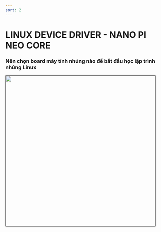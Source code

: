 ```yaml
---
sort: 2
---
```


# LINUX DEVICE DRIVER - NANO PI NEO CORE

### Nên chọn board máy tính nhúng nào để bắt đầu học lập trình nhúng Linux


[<img src="nanopi-neo-core-lap-trinh-nhung-linux.jpg" width="480"/>]()